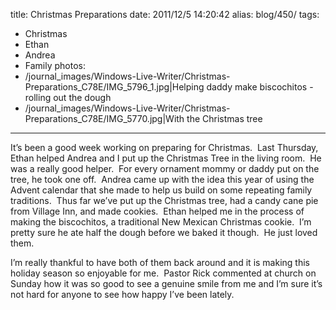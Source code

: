 title: Christmas Preparations
date: 2011/12/5 14:20:42
alias: blog/450/
tags:
- Christmas
- Ethan
- Andrea
- Family
photos:
- /journal_images/Windows-Live-Writer/Christmas-Preparations_C78E/IMG_5796_1.jpg|Helping daddy make biscochitos - rolling out the dough
- /journal_images/Windows-Live-Writer/Christmas-Preparations_C78E/IMG_5770.jpg|With the Christmas tree
---
It’s been a good week working on preparing for Christmas.  Last Thursday, Ethan helped Andrea and I put up the Christmas Tree in the living room.  He was a really good helper.  For every ornament mommy or daddy put on the tree, he took one off.  Andrea came up with the idea this year of using the Advent calendar that she made to help us build on some repeating family traditions.  Thus far we’ve put up the Christmas tree, had a candy cane pie from Village Inn, and made cookies.  Ethan helped me in the process of making the biscochitos, a traditional New Mexican Christmas cookie.  I’m pretty sure he ate half the dough before we baked it though.  He just loved them.

I’m really thankful to have both of them back around and it is making this holiday season so enjoyable for me.  Pastor Rick commented at church on Sunday how it was so good to see a genuine smile from me and I’m sure it’s not hard for anyone to see how happy I’ve been lately.